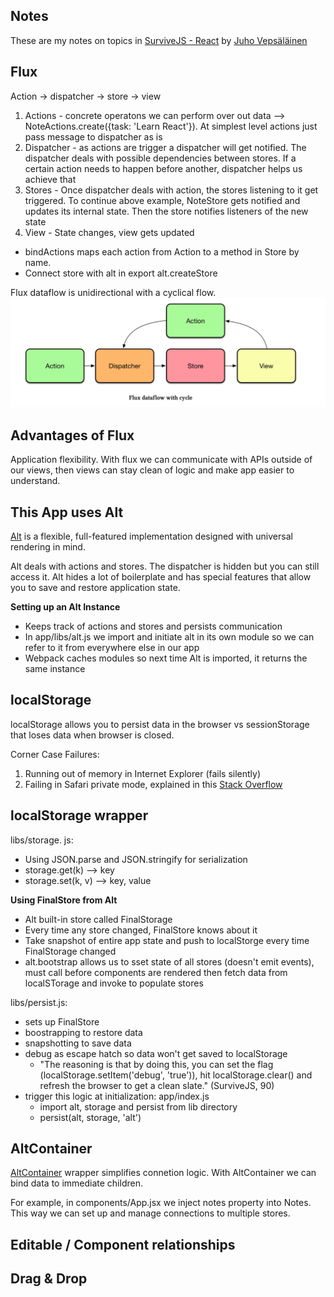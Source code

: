 Notes
--

These are my notes on topics in [SurviveJS - React](https://github.com/survivejs/react) by [Juho Vepsäläinen](https://github.com/survivejs)

Flux
---

Action -> dispatcher -> store -> view

1. Actions - concrete operatons we can perform over out data --> NoteActions.create({task: 'Learn React'}). At simplest level actions just pass message to dispatcher as is
2. Dispatcher - as actions are trigger a dispatcher will get notified. The dispatcher deals with possible dependencies between stores. If a certain action needs to happen before another, dispatcher helps us achieve that
3. Stores - Once dispatcher deals with action, the stores listening to it get triggered. To continue above example, NoteStore gets notified and updates its internal state. Then the store notifies listeners of the new state
4. View - State changes, view gets updated

- bindActions maps each action from Action to a method in Store by name.
- Connect store with alt in export alt.createStore

Flux dataflow is unidirectional with a cyclical flow.
<img src="images/flux-data-flow.png" alt="Flux Data Flow Diagram" />

Advantages of Flux
-----
Application flexibility. With flux we can communicate with APIs outside of our views, then views can stay clean of logic and make app easier to understand.

This App uses Alt
-----
[Alt](alt.js.org) is a flexible, full-featured implementation designed with universal rendering in mind.

Alt deals with actions and stores. The dispatcher is hidden but you can still access it. Alt hides a lot of boilerplate and has special features that allow you to save and restore application state.

**Setting up an Alt Instance**
- Keeps track of actions and stores and persists communication
- In app/libs/alt.js we import and initiate alt in its own module so we can refer to it from everywhere else in our app
- Webpack caches modules so next time Alt is imported, it returns the same instance

localStorage
---
localStorage allows you to persist data in the browser vs sessionStorage that loses data when browser is closed.

Corner Case Failures:
1. Running out of memory in Internet Explorer (fails silently)
2. Failing in Safari private mode, explained in this [Stack Overflow](https://stackoverflow.com/questions/14555347/html5-localstorage-error-with-safari-quota-exceeded-err-dom-exception-22-an)

localStorage wrapper
-----
libs/storage. js:
- Using JSON.parse and JSON.stringify for serialization
- storage.get(k) --> key
- storage.set(k, v) --> key, value

**Using FinalStore from Alt**
- Alt built-in store called FinalStorage
- Every time any store changed, FinalStore knows about it
- Take snapshot of entire app state and push to localStorge every time FinalStorage changed
- alt.bootstrap allows us to sset state of all stores (doesn't emit events), must call before components are rendered then fetch data from localSTorage and invoke to populate stores

libs/persist.js:
- sets up FinalStore
- boostrapping to restore data
- snapshotting to save data
- debug as escape hatch so data won't get saved to localStorage
    - "The reasoning is that by doing this, you can set the flag (localStorage.setItem('debug', 'true')), hit localStorage.clear() and refresh the browser to get a clean slate." (SurviveJS, 90)
- trigger this logic at initialization: app/index.js
    - import alt, storage and persist from lib directory
    - persist(alt, storage, 'alt')

AltContainer
---
[AltContainer](http://alt.js.org/docs/components/altContainer/) wrapper simplifies connetion logic. With AltContainer we can bind data to immediate children.

For example, in components/App.jsx we inject notes property into Notes. This way we can set up and manage connections to multiple stores.

Editable / Component relationships
---

Drag & Drop
---